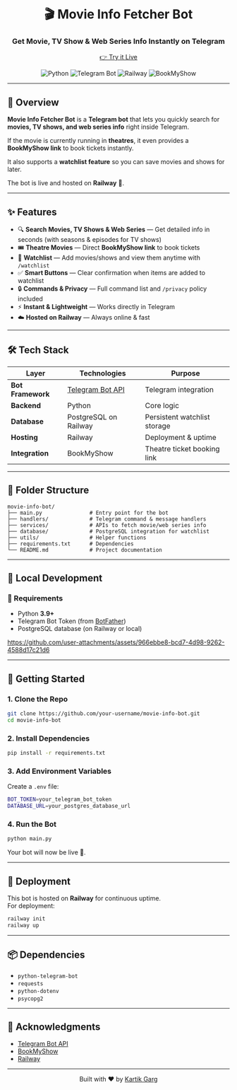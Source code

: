 <div align="center">

# 🎬 Movie Info Fetcher Bot  
### Get Movie, TV Show & Web Series Info Instantly on Telegram  

[👉 Try it Live](https://t.me/MyMovieInfoFetcherbot)

</div>

<p align="center">
  <img src="https://img.shields.io/badge/Python-3776AB?style=for-the-badge&logo=python&logoColor=white" alt="Python"/>
  <img src="https://img.shields.io/badge/Telegram%20Bot-0088cc?style=for-the-badge&logo=telegram&logoColor=white" alt="Telegram Bot"/>
  <img src="https://img.shields.io/badge/Railway-0B0D0E?style=for-the-badge&logo=railway&logoColor=white" alt="Railway"/>
  <img src="https://img.shields.io/badge/BookMyShow-E40046?style=for-the-badge&logoColor=white" alt="BookMyShow"/>
</p>

---

## 📌 Overview  

**Movie Info Fetcher Bot** is a **Telegram bot** that lets you quickly search for **movies, TV shows, and web series info** right inside Telegram.  

If the movie is currently running in **theatres**, it even provides a **BookMyShow link** to book tickets instantly.  

It also supports a **watchlist feature** so you can save movies and shows for later.  

The bot is live and hosted on **Railway** 🚂.  

---

## ✨ Features  

- 🔍 **Search Movies, TV Shows & Web Series** — Get detailed info in seconds (with seasons & episodes for TV shows)  
- 🎟️ **Theatre Movies** — Direct **BookMyShow link** to book tickets  
- 📌 **Watchlist** — Add movies/shows and view them anytime with `/watchlist`  
- ✅ **Smart Buttons** — Clear confirmation when items are added to watchlist  
- 🔒 **Commands & Privacy** — Full command list and `/privacy` policy included  
- ⚡ **Instant & Lightweight** — Works directly in Telegram  
- ☁️ **Hosted on Railway** — Always online & fast  

---

## 🛠️ Tech Stack  

| Layer | Technologies | Purpose |
|-------|--------------|---------|
| **Bot Framework** | [Telegram Bot API](https://core.telegram.org/bots) | Telegram integration |
| **Backend** | Python | Core logic |
| **Database** | PostgreSQL on Railway | Persistent watchlist storage |
| **Hosting** | Railway | Deployment & uptime |
| **Integration** | BookMyShow | Theatre ticket booking link |

---

## 📁 Folder Structure  

```
movie-info-bot/
├── main.py               # Entry point for the bot
├── handlers/             # Telegram command & message handlers
├── services/             # APIs to fetch movie/web series info
├── database/             # PostgreSQL integration for watchlist
├── utils/                # Helper functions
├── requirements.txt      # Dependencies
└── README.md             # Project documentation
```

---

## 🧪 Local Development  

### 🔧 Requirements  

- Python **3.9+**  
- Telegram Bot Token (from [BotFather](https://t.me/BotFather))  
- PostgreSQL database (on Railway or local) 


https://github.com/user-attachments/assets/966ebbe8-bcd7-4d98-9262-4588d17c21d6

---

## 🏁 Getting Started  

### 1. Clone the Repo  

```bash
git clone https://github.com/your-username/movie-info-bot.git
cd movie-info-bot
```

### 2. Install Dependencies  

```bash
pip install -r requirements.txt
```

### 3. Add Environment Variables  

Create a `.env` file:  

```bash
BOT_TOKEN=your_telegram_bot_token
DATABASE_URL=your_postgres_database_url
```

### 4. Run the Bot  

```bash
python main.py
```

Your bot will now be live 🚀.  

---

## 🚦 Deployment  

This bot is hosted on **Railway** for continuous uptime.  
For deployment:  

```bash
railway init
railway up
```

---

## 📦 Dependencies  

- `python-telegram-bot`  
- `requests`  
- `python-dotenv`  
- `psycopg2`  

---

## 🙌 Acknowledgments  

- [Telegram Bot API](https://core.telegram.org/bots)  
- [BookMyShow](https://in.bookmyshow.com/)  
- [Railway](https://railway.app/)  

---

<div align="center">
  Built with ❤️ by <a href="https://github.com/kartik0905">Kartik Garg</a>
</div>  
